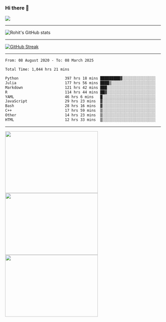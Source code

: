 ### Hi there 👋

 ![](https://komarev.com/ghpvc/?username=RohitRathore1&color=blueviolet)

<hr/>

![Rohit's GitHub stats](https://github-readme-stats.vercel.app/api?username=RohitRathore1&show_icons=true&theme=transparent)

<hr/>

[![GitHub Streak](http://github-readme-streak-stats.herokuapp.com?user=RohitRathore1&theme=dark&mode=weekly)](https://git.io/streak-stats)

<hr/>

<!--START_SECTION:waka-->

```txt
From: 08 August 2020 - To: 08 March 2025

Total Time: 1,044 hrs 21 mins

Python                     397 hrs 18 mins █████████▓░░░░░░░░░░░░░░░   38.04 %
Julia                      177 hrs 56 mins ████▒░░░░░░░░░░░░░░░░░░░░   17.04 %
Markdown                   121 hrs 42 mins ███░░░░░░░░░░░░░░░░░░░░░░   11.65 %
R                          114 hrs 44 mins ██▓░░░░░░░░░░░░░░░░░░░░░░   10.99 %
YAML                       46 hrs 6 mins   █░░░░░░░░░░░░░░░░░░░░░░░░   04.42 %
JavaScript                 29 hrs 23 mins  ▓░░░░░░░░░░░░░░░░░░░░░░░░   02.81 %
Bash                       28 hrs 16 mins  ▓░░░░░░░░░░░░░░░░░░░░░░░░   02.71 %
C++                        17 hrs 59 mins  ▒░░░░░░░░░░░░░░░░░░░░░░░░   01.72 %
Other                      14 hrs 23 mins  ▒░░░░░░░░░░░░░░░░░░░░░░░░   01.38 %
HTML                       12 hrs 33 mins  ▒░░░░░░░░░░░░░░░░░░░░░░░░   01.20 %
```

<!--END_SECTION:waka-->

<hr/>

<p>
  <img src="https://wakatime.com/share/@TeAmp0is0N/0205e68a-e5ed-48bf-b870-3c94c1fa77d3.svg" width="300" height="200">
  <img src="https://wakatime.com/share/@TeAmp0is0N/3935ee43-08a3-493e-8b95-60c1f9204b15.svg" width="300" height="200">
  <img src="https://wakatime.com/share/@TeAmp0is0N/8717aacc-7340-44e0-abb1-987dc9823fcd.svg" width="300" height="200">
</p>





